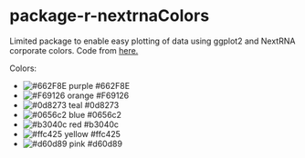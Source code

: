 # package-r-nextrnaColors

Limited package to enable easy plotting of data using ggplot2 and NextRNA corporate colors. Code from [here.](https://drsimonj.svbtle.com/creating-corporate-colour-palettes-for-ggplot2)

Colors:
- ![#662F8E](https://via.placeholder.com/15/662F8E/000000?text=+)   purple  #662F8E
- ![#F69126](https://via.placeholder.com/15/F69126/000000?text=+)   orange  #F69126
- ![#0d8273](https://via.placeholder.com/15/0d8273/000000?text=+)   teal    #0d8273
- ![#0656c2](https://via.placeholder.com/15/0656c2/000000?text=+)   blue    #0656c2
- ![#b3040c](https://via.placeholder.com/15/b3040c/000000?text=+)   red     #b3040c
- ![#ffc425](https://via.placeholder.com/15/ffc425/000000?text=+)   yellow  #ffc425
- ![#d60d89](https://via.placeholder.com/15/d60d89/000000?text=+)   pink    #d60d89
